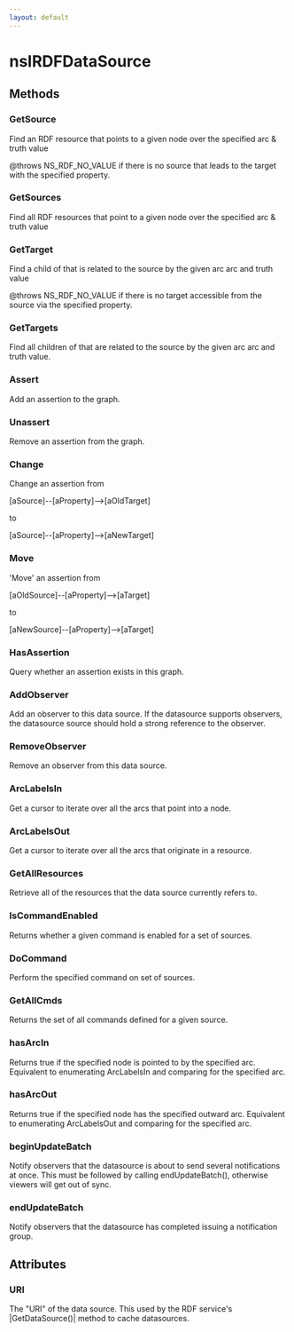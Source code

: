 ```yaml
---
layout: default
---
```


# nsIRDFDataSource #

## Methods ##

### GetSource ###
 Find an RDF resource that points to a given node over the
specified arc & truth value

@throws NS_RDF_NO_VALUE if there is no source that leads
to the target with the specified property.


### GetSources ###

Find all RDF resources that point to a given node over the
specified arc & truth value


### GetTarget ###

Find a child of that is related to the source by the given arc
arc and truth value

@throws NS_RDF_NO_VALUE if there is no target accessible from the
source via the specified property.


### GetTargets ###

Find all children of that are related to the source by the given arc
arc and truth value.


### Assert ###

Add an assertion to the graph.


### Unassert ###

Remove an assertion from the graph.


### Change ###

Change an assertion from

  [aSource]--[aProperty]-->[aOldTarget]

to

  [aSource]--[aProperty]-->[aNewTarget]


### Move ###

'Move' an assertion from

  [aOldSource]--[aProperty]-->[aTarget]

to

  [aNewSource]--[aProperty]-->[aTarget]


### HasAssertion ###

Query whether an assertion exists in this graph.


### AddObserver ###

Add an observer to this data source. If the datasource
supports observers, the datasource source should hold a strong
reference to the observer.


### RemoveObserver ###

Remove an observer from this data source.


### ArcLabelsIn ###

Get a cursor to iterate over all the arcs that point into a node.


### ArcLabelsOut ###

Get a cursor to iterate over all the arcs that originate in
a resource.


### GetAllResources ###

Retrieve all of the resources that the data source currently
refers to.


### IsCommandEnabled ###

Returns whether a given command is enabled for a set of sources. 


### DoCommand ###

Perform the specified command on set of sources.


### GetAllCmds ###

Returns the set of all commands defined for a given source.


### hasArcIn ###

Returns true if the specified node is pointed to by the specified arc.
Equivalent to enumerating ArcLabelsIn and comparing for the specified arc.


### hasArcOut ###

Returns true if the specified node has the specified outward arc.
Equivalent to enumerating ArcLabelsOut and comparing for the specified arc.


### beginUpdateBatch ###

Notify observers that the datasource is about to send several
notifications at once.
This must be followed by calling endUpdateBatch(), otherwise
viewers will get out of sync.


### endUpdateBatch ###

Notify observers that the datasource has completed issuing
a notification group.


## Attributes ##

### URI ###
 The "URI" of the data source. This used by the RDF service's
|GetDataSource()| method to cache datasources.

